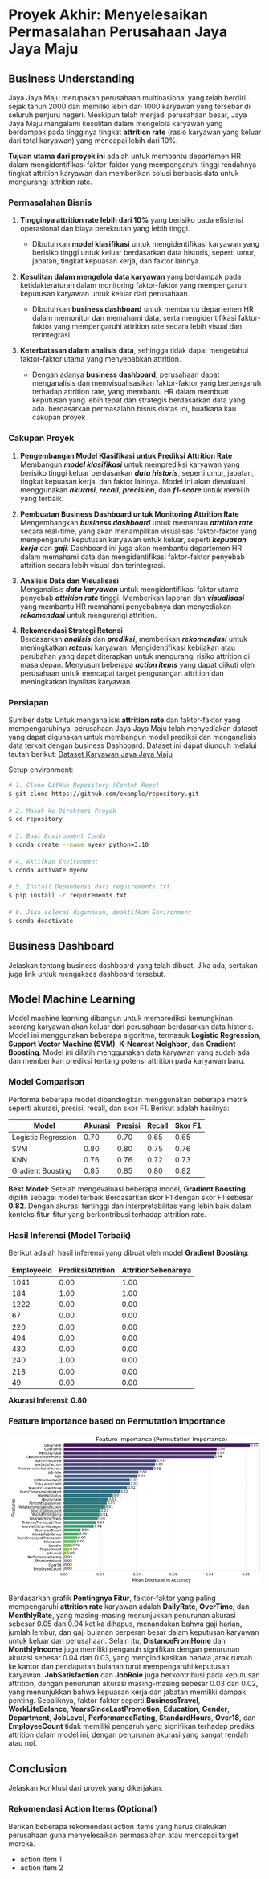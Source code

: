 # Proyek Akhir: Menyelesaikan Permasalahan Perusahaan Jaya Jaya Maju

## Business Understanding

Jaya Jaya Maju merupakan perusahaan multinasional yang telah berdiri sejak tahun 2000 dan memiliki lebih dari 1000 karyawan yang tersebar di seluruh penjuru negeri. Meskipun telah menjadi perusahaan besar, Jaya Jaya Maju mengalami kesulitan dalam mengelola karyawan yang berdampak pada tingginya tingkat **attrition rate** (rasio karyawan yang keluar dari total karyawan) yang mencapai lebih dari 10%.

**Tujuan utama dari proyek ini** adalah untuk membantu departemen HR dalam mengidentifikasi faktor-faktor yang mempengaruhi tinggi rendahnya tingkat attrition karyawan dan memberikan solusi berbasis data untuk mengurangi attrition rate.

### Permasalahan Bisnis

1. **Tingginya attrition rate lebih dari 10%** yang berisiko pada efisiensi operasional dan biaya perekrutan yang lebih tinggi.  
   - Dibutuhkan **model klasifikasi** untuk mengidentifikasi karyawan yang berisiko tinggi untuk keluar berdasarkan data historis, seperti umur, jabatan, tingkat kepuasan kerja, dan faktor lainnya.

2. **Kesulitan dalam mengelola data karyawan** yang berdampak pada ketidakteraturan dalam monitoring faktor-faktor yang mempengaruhi keputusan karyawan untuk keluar dari perusahaan.  
   - Dibutuhkan **business dashboard** untuk membantu departemen HR dalam memonitor dan memahami data, serta mengidentifikasi faktor-faktor yang mempengaruhi attrition rate secara lebih visual dan terintegrasi.

3. **Keterbatasan dalam analisis data**, sehingga tidak dapat mengetahui faktor-faktor utama yang menyebabkan attrition.  
   - Dengan adanya **business dashboard**, perusahaan dapat menganalisis dan memvisualisasikan faktor-faktor yang berpengaruh terhadap attrition rate, yang membantu HR dalam membuat keputusan yang lebih tepat dan strategis berdasarkan data yang ada.
berdasarkan permasalahn bisnis diatas ini, buatkana kau cakupan proyek

### Cakupan Proyek

1. **Pengembangan Model Klasifikasi untuk Prediksi Attrition Rate**  
    Membangun **_model klasifikasi_** untuk memprediksi karyawan yang berisiko tinggi keluar berdasarkan **_data historis_**, seperti umur, jabatan, tingkat kepuasan kerja, dan faktor lainnya. Model ini akan dievaluasi menggunakan **_akurasi_**, **_recall_**, **_precision_**, dan **_f1-score_** untuk memilih yang terbaik.

2. **Pembuatan Business Dashboard untuk Monitoring Attrition Rate**  
    Mengembangkan **_business dashboard_** untuk memantau **_attrition rate_** secara real-time, yang akan menampilkan visualisasi faktor-faktor yang mempengaruhi keputusan karyawan untuk keluar, seperti **_kepuasan kerja_** dan **_gaji_**. Dashboard ini juga akan membantu departemen HR dalam memahami data dan mengidentifikasi faktor-faktor penyebab attrition secara lebih visual dan terintegrasi.

3. **Analisis Data dan Visualisasi**  
   Menganalisis **_data karyawan_** untuk mengidentifikasi faktor utama penyebab **_attrition rate_** tinggi. Memberikan laporan dan **_visualisasi_** yang membantu HR memahami penyebabnya dan menyediakan **_rekomendasi_** untuk mengurangi attrition.

4. **Rekomendasi Strategi Retensi**  
   Berdasarkan **_analisis_** dan **_prediksi_**, memberikan **_rekomendasi_** untuk meningkatkan **_retensi_** karyawan. Mengidentifikasi kebijakan atau perubahan yang dapat diterapkan untuk mengurangi risiko attrition di masa depan. Menyusun beberapa **_action items_** yang dapat diikuti oleh perusahaan untuk mencapai target pengurangan attrition dan meningkatkan loyalitas karyawan.

### Persiapan

Sumber data: Untuk menganalisis **attrition rate** dan faktor-faktor yang mempengaruhinya, perusahaan Jaya Jaya Maju telah menyediakan dataset yang dapat digunakan untuk membangun model prediksi dan menganalisis data terkait dengan business Dashboard. Dataset ini dapat diunduh melalui tautan berikut: [Dataset Karyawan Jaya Jaya Maju](https://github.com/dicodingacademy/dicoding_dataset/tree/main/employee)

Setup environment:

```bash
# 1. Clone GitHub Repository (Contoh Repo)
$ git clone https://github.com/example/repository.git

# 2. Masuk ke Direktori Proyek
$ cd repository

# 3. Buat Environment Conda
$ conda create --name myenv python=3.10

# 4. Aktifkan Environment
$ conda activate myenv

# 5. Install Dependensi dari requirements.txt
$ pip install -r requirements.txt

# 6. Jika selesai digunakan, deaktifkan Environment
$ conda deactivate
```

## Business Dashboard

Jelaskan tentang business dashboard yang telah dibuat. Jika ada, sertakan juga link untuk mengakses dashboard tersebut.


## Model Machine Learning

Model machine learning dibangun untuk memprediksi kemungkinan seorang karyawan akan keluar dari perusahaan berdasarkan data historis. Model ini menggunakan beberapa algoritma, termasuk **Logistic Regression**, **Support Vector Machine (SVM)**, **K-Nearest Neighbor**, dan **Gradient Boosting**. Model ini dilatih menggunakan data karyawan yang sudah ada dan memberikan prediksi tentang potensi attrition pada karyawan baru.

### **Model Comparison**
Performa beberapa model dibandingkan menggunakan beberapa metrik seperti akurasi, presisi, recall, dan skor F1. Berikut adalah hasilnya:

| Model               | Akurasi | Presisi | Recall | Skor F1 |
|---------------------|---------|---------|--------|---------|
| Logistic Regression  | 0.70    | 0.70    | 0.65   | 0.65    |
| SVM                  | 0.80    | 0.80    | 0.75   | 0.76    |
| KNN                  | 0.76    | 0.76    | 0.72   | 0.73    |
| Gradient Boosting    | 0.85    | 0.85    | 0.80   | 0.82    |

**Best Model:**
Setelah mengevaluasi beberapa model, **Gradient Boosting** dipilih sebagai model terbaik Berdasarkan skor F1 dengan skor F1 sebesar **0.82**. Dengan akurasi tertinggi dan interpretabilitas yang lebih baik dalam konteks fitur-fitur yang berkontribusi terhadap attrition rate. 

### **Hasil Inferensi (Model Terbaik)**
Berikut adalah hasil inferensi yang dibuat oleh model **Gradient Boosting**:

| EmployeeId | PrediksiAttrition | AttritionSebenarnya |
|------------|-------------------|---------------------|
| 1041       | 0.00              | 1.00                |
| 184        | 1.00              | 1.00                |
| 1222       | 0.00              | 0.00                |
| 67         | 0.00              | 0.00                |
| 220        | 0.00              | 0.00                |
| 494        | 0.00              | 0.00                |
| 430        | 0.00              | 0.00                |
| 240        | 1.00              | 0.00                |
| 218        | 0.00              | 0.00                |
| 49         | 0.00              | 0.00                |

**Akurasi Inferensi**: **0.80**

### **Feature Importance based on Permutation Importance**

![Feature Importance Plot](https://github.com/Rendika7/Business-Dashboards-and-ML-Modeling-for-Human-Resource-Problem-Solving/blob/main/image/Feature%20Importance%20Plot.png?raw=true)

Berdasarkan grafik **Pentingnya Fitur**, faktor-faktor yang paling mempengaruhi **attrition rate** karyawan adalah **DailyRate**, **OverTime**, dan **MonthlyRate**, yang masing-masing menunjukkan penurunan akurasi sebesar 0.05 dan 0.04 ketika dihapus, menandakan bahwa gaji harian, jumlah lembur, dan gaji bulanan berperan besar dalam keputusan karyawan untuk keluar dari perusahaan. Selain itu, **DistanceFromHome** dan **MonthlyIncome** juga memiliki pengaruh signifikan dengan penurunan akurasi sebesar 0.04 dan 0.03, yang mengindikasikan bahwa jarak rumah ke kantor dan pendapatan bulanan turut mempengaruhi keputusan karyawan. **JobSatisfaction** dan **JobRole** juga berkontribusi pada keputusan attrition, dengan penurunan akurasi masing-masing sebesar 0.03 dan 0.02, yang menunjukkan bahwa kepuasan kerja dan jabatan memiliki dampak penting. Sebaliknya, faktor-faktor seperti **BusinessTravel**, **WorkLifeBalance**, **YearsSinceLastPromotion**, **Education**, **Gender**, **Department**, **JobLevel**, **PerformanceRating**, **StandardHours**, **Over18**, dan **EmployeeCount** tidak memiliki pengaruh yang signifikan terhadap prediksi attrition dalam model ini, dengan penurunan akurasi yang sangat rendah atau nol.








## Conclusion

Jelaskan konklusi dari proyek yang dikerjakan.

### Rekomendasi Action Items (Optional)

Berikan beberapa rekomendasi action items yang harus dilakukan perusahaan guna menyelesaikan permasalahan atau mencapai target mereka.

- action item 1
- action item 2
